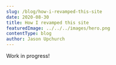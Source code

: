 ```yaml
---
slug: /blog/how-i-revamped-this-site
date: 2020-08-30
title: How I revamped this site
featuredImage: ../../../images/hero.png
contentType: blog
author: Jason Upchurch
---
```


Work in progress!
